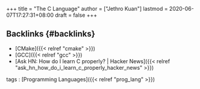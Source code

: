 +++
title = "The C Language"
author = ["Jethro Kuan"]
lastmod = 2020-06-07T17:27:31+08:00
draft = false
+++

## Backlinks {#backlinks}

- [CMake]({{< relref "cmake" >}})
- [GCC]({{< relref "gcc" >}})
- [Ask HN: How do I learn C properly? | Hacker News]({{< relref "ask_hn_how_do_i_learn_c_properly_hacker_news" >}})

tags
: [Programming Languages]({{< relref "prog_lang" >}})
